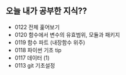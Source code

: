 ## 오늘 내가 공부한 지식??


- 0122 전체 훑어보기
- 0120 함수에서 변수의 유효범위, 모듈과 패키지
- 0119 함수 파트 (내장함수 위주)
- 0118 파이썬 기초 tip
- 0117 데이터 (1)
- 0113 git 기초설정

